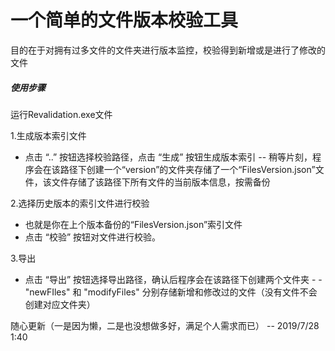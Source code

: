 # 一个简单的文件版本校验工具

目的在于对拥有过多文件的文件夹进行版本监控，校验得到新增或是进行了修改的文件

##### 使用步骤

运行Revalidation.exe文件

1.生成版本索引文件

* 点击 “..” 按钮选择校验路径，点击 “生成” 按钮生成版本索引 -- 稍等片刻，程序会在该路径下创建一个“version”的文件夹存储了一个“FilesVersion.json”文件，该文件存储了该路径下所有文件的当前版本信息，按需备份

2.选择历史版本的索引文件进行校验

* 也就是你在上个版本备份的“FilesVersion.json”索引文件
* 点击 “校验” 按钮对文件进行校验。

3.导出

* 点击 “导出” 按钮选择导出路径，确认后程序会在该路径下创建两个文件夹 - - "newFIles" 和 "modifyFiles" 分别存储新增和修改过的文件（没有文件不会创建对应文件夹）



随心更新（一是因为懒，二是也没想做多好，满足个人需求而已） -- 2019/7/28 1:40